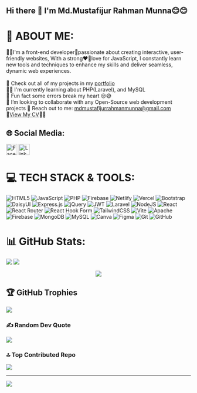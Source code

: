 ## Hi there 👋 I'm Md.Mustafijur Rahman Munna😊😊

# 💫 ABOUT ME:
🧑‍💻I'm a front-end developer🎨passionate about creating interactive, user-friendly websites, With a strong❤️‍🔥love for JavaScript, I constantly learn new tools and techniques to enhance my skills and deliver seamless, dynamic web experiences.<br><br> 🧰 Check out all of my projects in my [portfolio](https://mustafijur-dev713.netlify.app/)
<br>🧑‍💻 I'm currently learning about PHP(Laravel), and MySQL<br>🤪 Fun fact some errors break my heart 😒😅<br>👀 I’m looking to collaborate with any Open-Source web development projects<be> 🤝 Reach out to me: mdmustafijurrahmanmunna@gmail.com <br> 👀[View My CV](https://drive.google.com/file/d/1aJBdNEE4fxjoCYAM18qUv_9Z_c2Olumv/view?usp=sharing)🧑‍💻


## 🌐 Social Media:
[<img src="https://upload.wikimedia.org/wikipedia/commons/5/51/Facebook_f_logo_%282019%29.svg" alt="Facebook" width="30" />](https://www.facebook.com/mdmrm.munna.3)
[<img src="https://content.linkedin.com/content/dam/me/brand/en-us/brand-home/logos/In-Blue-Logo.png.original.png" alt="LinkedIn" width="30" />](https://www.linkedin.com/in/md-mustafijur-rahman-munna)

# 💻 TECH STACK & TOOLS:
![HTML5](https://img.shields.io/badge/html5-%23E34F26.svg?style=for-the-badge&logo=html5&logoColor=white) ![JavaScript](https://img.shields.io/badge/javascript-%23323330.svg?style=for-the-badge&logo=javascript&logoColor=%23F7DF1E) ![PHP](https://img.shields.io/badge/php-%23777BB4.svg?style=for-the-badge&logo=php&logoColor=white) ![Firebase](https://img.shields.io/badge/firebase-%23039BE5.svg?style=for-the-badge&logo=firebase) ![Netlify](https://img.shields.io/badge/netlify-%23000000.svg?style=for-the-badge&logo=netlify&logoColor=#00C7B7) ![Vercel](https://img.shields.io/badge/vercel-%23000000.svg?style=for-the-badge&logo=vercel&logoColor=white) ![Bootstrap](https://img.shields.io/badge/bootstrap-%238511FA.svg?style=for-the-badge&logo=bootstrap&logoColor=white) ![DaisyUI](https://img.shields.io/badge/daisyui-5A0EF8?style=for-the-badge&logo=daisyui&logoColor=white) ![Express.js](https://img.shields.io/badge/express.js-%23404d59.svg?style=for-the-badge&logo=express&logoColor=%2361DAFB) ![jQuery](https://img.shields.io/badge/jquery-%230769AD.svg?style=for-the-badge&logo=jquery&logoColor=white) ![JWT](https://img.shields.io/badge/JWT-black?style=for-the-badge&logo=JSON%20web%20tokens) ![Laravel](https://img.shields.io/badge/laravel-%23FF2D20.svg?style=for-the-badge&logo=laravel&logoColor=white) ![NodeJS](https://img.shields.io/badge/node.js-6DA55F?style=for-the-badge&logo=node.js&logoColor=white) ![React](https://img.shields.io/badge/react-%2320232a.svg?style=for-the-badge&logo=react&logoColor=%2361DAFB) ![React Router](https://img.shields.io/badge/React_Router-CA4245?style=for-the-badge&logo=react-router&logoColor=white) ![React Hook Form](https://img.shields.io/badge/React%20Hook%20Form-%23EC5990.svg?style=for-the-badge&logo=reacthookform&logoColor=white) ![TailwindCSS](https://img.shields.io/badge/tailwindcss-%2338B2AC.svg?style=for-the-badge&logo=tailwind-css&logoColor=white) ![Vite](https://img.shields.io/badge/vite-%23646CFF.svg?style=for-the-badge&logo=vite&logoColor=white) ![Apache](https://img.shields.io/badge/apache-%23D42029.svg?style=for-the-badge&logo=apache&logoColor=white) ![Firebase](https://img.shields.io/badge/firebase-a08021?style=for-the-badge&logo=firebase&logoColor=ffcd34) ![MongoDB](https://img.shields.io/badge/MongoDB-%234ea94b.svg?style=for-the-badge&logo=mongodb&logoColor=white) ![MySQL](https://img.shields.io/badge/mysql-4479A1.svg?style=for-the-badge&logo=mysql&logoColor=white) ![Canva](https://img.shields.io/badge/Canva-%2300C4CC.svg?style=for-the-badge&logo=Canva&logoColor=white) ![Figma](https://img.shields.io/badge/figma-%23F24E1E.svg?style=for-the-badge&logo=figma&logoColor=white) ![Git](https://img.shields.io/badge/git-%23F05033.svg?style=for-the-badge&logo=git&logoColor=white) ![GitHub](https://img.shields.io/badge/github-%23121011.svg?style=for-the-badge&logo=github&logoColor=white)
# 📊 GitHub Stats:
![](https://github-readme-stats.vercel.app/api?username=mdmrmmunna3&theme=midnight-purple&hide_border=false&include_all_commits=false&count_private=false)
![](https://github-readme-stats.vercel.app/api/top-langs/?username=mdmrmmunna3&theme=midnight-purple&hide_border=false&include_all_commits=false&count_private=false&layout=compact)<br/>

<p align="center">
  <img src="https://github-readme-streak-stats.herokuapp.com/?user=mdmrmmunna3&theme=midnight-purple&hide_border=false" />
</p>

## 🏆 GitHub Trophies
![](https://github-profile-trophy.vercel.app/?username=mdmrmmunna3&theme=radical&no-frame=false&no-bg=true&margin-w=4)

### ✍️ Random Dev Quote
![](https://quotes-github-readme.vercel.app/api?type=horizontal&theme=radical)

### 🔝 Top Contributed Repo
![](https://github-contributor-stats.vercel.app/api?username=mdmrmmunna3&limit=5&theme=dark&combine_all_yearly_contributions=true)

---
[![](https://visitcount.itsvg.in/api?id=mdmrmmunna3&icon=7&color=0)](https://visitcount.itsvg.in)

<!-- Proudly created with GPRM ( https://gprm.itsvg.in ) -->
